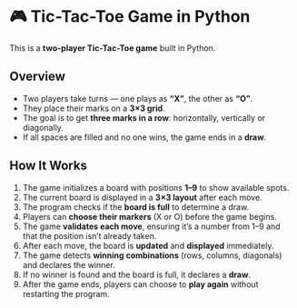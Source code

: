 # 🎮 Tic-Tac-Toe Game in Python

This is a **two-player Tic-Tac-Toe game** built in Python.

## Overview
- Two players take turns — one plays as **“X”**, the other as **“O”**.  
- They place their marks on a **3×3 grid**.  
- The goal is to get **three marks in a row**: horizontally, vertically or diagonally.  
- If all spaces are filled and no one wins, the game ends in a **draw**.

## How It Works
1. The game initializes a board with positions **1–9** to show available spots.  
2. The current board is displayed in a **3×3 layout** after each move.  
3. The program checks if the **board is full** to determine a draw. 
4. Players can **choose their markers** (X or O) before the game begins.
5. The game **validates each move**, ensuring it’s a number from 1–9 and that the position isn’t already taken.
6. After each move, the board is **updated** and **displayed** immediately.
7. The game detects **winning combinations** (rows, columns, diagonals) and declares the winner.
8. If no winner is found and the board is full, it declares a **draw**.
9. After the game ends, players can choose to **play again** without restarting the program.
